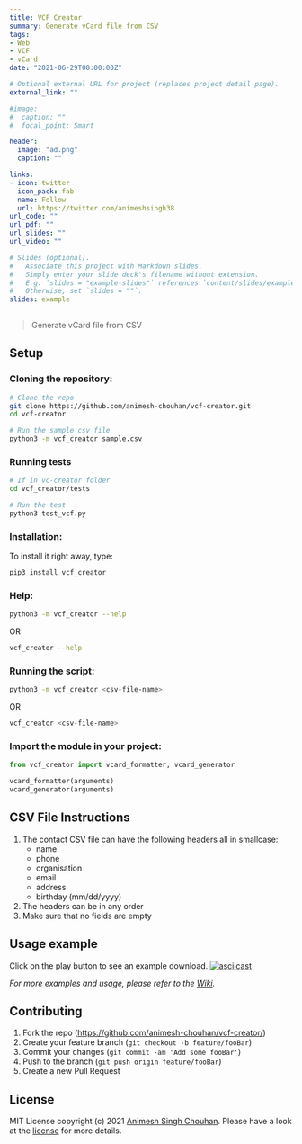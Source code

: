 ```yaml
---
title: VCF Creator
summary: Generate vCard file from CSV
tags:
- Web
- VCF
- vCard
date: "2021-06-29T00:00:00Z"

# Optional external URL for project (replaces project detail page).
external_link: ""

#image:
#  caption: ""
#  focal_point: Smart

header:
  image: "ad.png"
  caption: ""

links:
- icon: twitter
  icon_pack: fab
  name: Follow
  url: https://twitter.com/animeshsingh38
url_code: ""
url_pdf: ""
url_slides: ""
url_video: ""

# Slides (optional).
#   Associate this project with Markdown slides.
#   Simply enter your slide deck's filename without extension.
#   E.g. `slides = "example-slides"` references `content/slides/example-slides.md`.
#   Otherwise, set `slides = ""`.
slides: example
---
```


>Generate vCard file from CSV

## Setup

### Cloning the repository:
```sh
# Clone the repo
git clone https://github.com/animesh-chouhan/vcf-creator.git
cd vcf-creator

# Run the sample csv file
python3 -m vcf_creator sample.csv
```
### Running tests
```sh
# If in vc-creator folder
cd vcf_creator/tests

# Run the test
python3 test_vcf.py
```

### Installation:

To install it right away, type:
```sh
pip3 install vcf_creator
```

### Help:
```sh
python3 -m vcf_creator --help
```
OR

```sh
vcf_creator --help
```

### Running the script:

```sh
python3 -m vcf_creator <csv-file-name>
```
OR

```sh
vcf_creator <csv-file-name>
```

### Import the module in your project:

```python
from vcf_creator import vcard_formatter, vcard_generator

vcard_formatter(arguments)
vcard_generator(arguments)

```

## CSV File Instructions

1. The contact CSV file can have the following headers all in smallcase:
    - name
    - phone
    - organisation
    - email
    - address
    - birthday (mm/dd/yyyy)
2. The headers can be in any order
3. Make sure that no fields are empty

## Usage example
Click on the play button to see an example download.
[![asciicast](https://asciinema.org/a/422828.svg)](https://asciinema.org/a/422828)

_For more examples and usage, please refer to the [Wiki][wiki]._

## Contributing

1. Fork the repo (<https://github.com/animesh-chouhan/vcf-creator/>)
2. Create your feature branch (`git checkout -b feature/fooBar`)
3. Commit your changes (`git commit -am 'Add some fooBar'`)
4. Push to the branch (`git push origin feature/fooBar`)
5. Create a new Pull Request

<!-- Markdown link & img dfn's -->
[license]: https://img.shields.io/github/license/animesh-chouhan/vcf-creator
[wiki]: https://github.com/animesh-chouhan/vcf-creator/wiki

## License
MIT License
copyright (c) 2021 [Animesh Singh Chouhan](https://github.com/animesh-chouhan). Please have a look at the [license](LICENSE) for more details.
